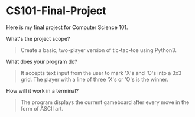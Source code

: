 # CS101-Final-Project
Here is my final project for Computer Science 101.

What's the project scope?
> Create a basic, two-player version of tic-tac-toe using Python3. 

What does your program do?
> It accepts text input from the user to mark 'X's and 'O's into a 3x3 grid. The player with a line of three 'X's or 'O's is the winner.

How will it work in a terminal?
> The program displays the current gameboard after every move in the form of ASCII art. 
